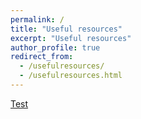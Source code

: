 ```yaml
---
permalink: /
title: "Useful resources"
excerpt: "Useful resources"
author_profile: true
redirect_from: 
  - /usefulresources/
  - /usefulresources.html
---
```


[Test](https://commerce.uct.ac.za/dpru)



 


